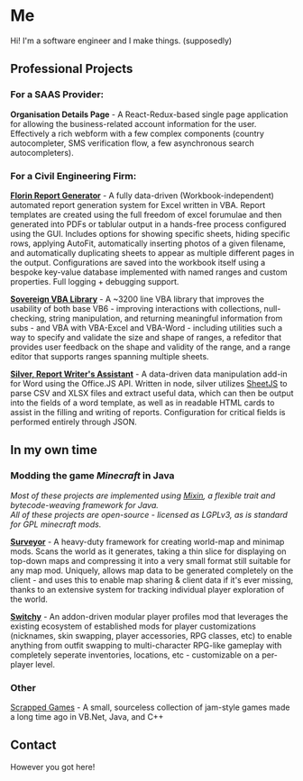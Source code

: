 # Me

Hi! I'm a software engineer and I make things. (supposedly)

## Professional Projects

### For a SAAS Provider:

**Organisation Details Page** - A React-Redux-based single page application for allowing the business-related account information for the user. Effectively a rich webform with a few complex components (country autocompleter, SMS verification flow, a few asynchronous search autocompleters).

### For a Civil Engineering Firm:

**[Florin Report Generator](https://github.com/sisby-folk/florin)** - A fully data-driven (Workbook-independent) automated report generation system for Excel written in VBA. Report templates are created using the full freedom of excel forumulae and then generated into PDFs or tablular output in a hands-free process configured using the GUI. Includes options for showing specific sheets, hiding specific rows, applying AutoFit, automatically inserting photos of a given filename, and automatically duplicating sheets to appear as multiple different pages in the output. Configurations are saved into the workbook itself using a bespoke key-value database implemented with named ranges and custom properties. Full logging + debugging support.

**[Sovereign VBA Library](https://github.com/sisby-folk/sovereign)** - A \~3200 line VBA library that improves the usability of both base VB6 - improving interactions with collections, null-checking, string manipulation, and returning meaningful information from subs - and VBA with VBA-Excel and VBA-Word - including utilities such a way to specify and validate the size and shape of ranges, a refeditor that provides user feedback on the shape and validity of the range, and a range editor that supports ranges spanning multiple sheets.

**[Silver, Report Writer's Assistant](https://github.com/HestiMae/silver)** - A data-driven data manipulation add-in for Word using the Office.JS API. Written in node, silver utilizes [SheetJS](https://github.com/SheetJS/sheetjs) to parse CSV and XLSX files and extract useful data, which can then be output into the fields of a word template, as well as in readable HTML cards to assist in the filling and writing of reports. Configuration for critical fields is performed entirely through JSON.

## In my own time

### Modding the game *Minecraft* in Java
*Most of these projects are implemented using [Mixin](https://github.com/SpongePowered/Mixin), a flexible trait and bytecode-weaving framework for Java.*<br/>
*All of these projects are open-source - licensed as LGPLv3, as is standard for GPL minecraft mods.*

**[Surveyor](https://github.com/sisby-folk/surveyor)** - A heavy-duty framework for creating world-map and minimap mods. Scans the world as it generates, taking a thin slice for displaying on top-down maps and compressing it into a very small format still suitable for any map mod. Uniquely, allows map data to be generated completely on the client - and uses this to enable map sharing & client data if it's ever missing, thanks to an extensive system for tracking individual player exploration of the world.

**[Switchy](https://github.com/sisby-folk/switchy)** - An addon-driven modular player profiles mod that leverages the existing ecosystem of established mods for player customizations (nicknames, skin swapping, player accessories, RPG classes, etc) to enable anything from outfit swapping to multi-character RPG-like gameplay with completely seperate inventories, locations, etc - customizable on a per-player level.

### Other

[Scrapped Games](/scrapped-games) - A small, sourceless collection of jam-style games made a long time ago in VB.Net, Java, and C++

## Contact

However you got here!
